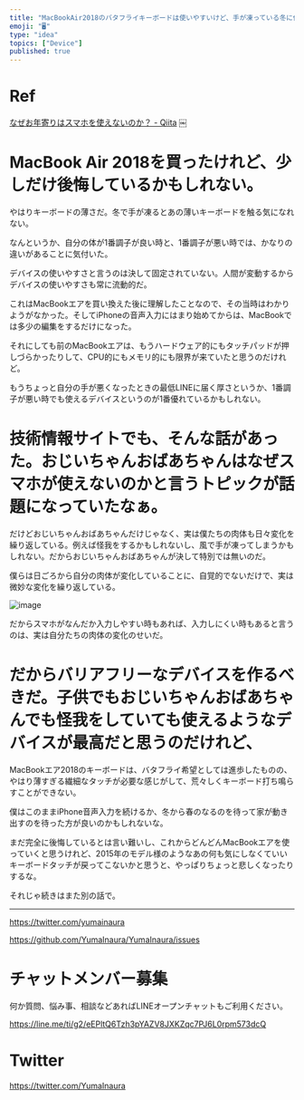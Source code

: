 ```yaml
---
title: "MacBookAir2018のバタフライキーボードは使いやすいけど、手が凍っている冬に使うのは辛いかもしれない。バリアフリーなデバイスとは、"
emoji: "🖥"
type: "idea"
topics: ["Device"]
published: true
---
```




# Ref 

[なぜお年寄りはスマホを使えないのか？ - Qiita](https://qiita.com/su10/items/61c793c036af1dbae12b)
￼

# MacBook Air 2018を買ったけれど、少しだけ後悔しているかもしれない。

やはりキーボードの薄さだ。冬で手が凍るとあの薄いキーボードを触る気になれない。

なんというか、自分の体が1番調子が良い時と、1番調子が悪い時では、かなりの違いがあることに気付いた。

デバイスの使いやすさと言うのは決して固定されていない。人間が変動するからデバイスの使いやすさも常に流動的だ。

これはMacBookエアを買い換えた後に理解したことなので、その当時はわかりようがなかった。そしてiPhoneの音声入力にはまり始めてからは、MacBookでは多少の編集をするだけになった。

それにしても前のMacBookエアは、もうハードウェア的にもタッチパッドが押しづらかったりして、CPU的にもメモリ的にも限界が来ていたと思うのだけれど。

もうちょっと自分の手が悪くなったときの最低LINEに届く厚さというか、1番調子が悪い時でも使えるデバイスというのが1番優れているかもしれない。

# 技術情報サイトでも、そんな話があった。おじいちゃんおばあちゃんはなぜスマホが使えないのかと言うトピックが話題になっていたなぁ。

だけどおじいちゃんおばあちゃんだけじゃなく、実は僕たちの肉体も日々変化を繰り返している。例えば怪我をするかもしれないし、風で手が凍ってしまうかもしれない。だからおじいちゃんおばあちゃんが決して特別では無いのだ。

僕らは日ごろから自分の肉体が変化していることに、自覚的でないだけで、実は微妙な変化を繰り返している。

![image](https://user-images.githubusercontent.com/13635059/51218620-a3675300-1970-11e9-8a0c-9323c548e4a7.png)

だからスマホがなんだか入力しやすい時もあれば、入力しにくい時もあると言うのは、実は自分たちの肉体の変化のせいだ。

# だからバリアフリーなデバイスを作るべきだ。子供でもおじいちゃんおばあちゃんでも怪我をしていても使えるようなデバイスが最高だと思うのだけれど、

MacBookエア2018のキーボードは、バタフライ希望としては進歩したものの、やはり薄すぎる繊細なタッチが必要な感じがして、荒々しくキーボード打ち鳴らすことができない。

僕はこのままiPhone音声入力を続けるか、冬から春のなるのを待って家が動き出すのを待った方が良いのかもしれないな。

まだ完全に後悔しているとは言い難いし、これからどんどんMacBookエアを使っていくと思うけれど、2015年のモデル様のようなあの何も気にしなくていいキーボードタッチが戻ってこないかと思うと、やっぱりちょっと悲しくなったりするな。

それじゃ続きはまた別の話で。


---

https://twitter.com/yumainaura

https://github.com/YumaInaura/YumaInaura/issues









<!-- Update From Qiita API -->

# チャットメンバー募集


何か質問、悩み事、相談などあればLINEオープンチャットもご利用ください。

https://line.me/ti/g2/eEPltQ6Tzh3pYAZV8JXKZqc7PJ6L0rpm573dcQ





# Twitter


https://twitter.com/YumaInaura


<!-- Update From Qiita API -->


